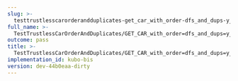 ```yaml
---
slug: >-
  testtrustlesscarorderandduplicates-get_car_with_order-dfs_and_dups-y_of_unixfs_directory_with_duplicate_files-header_content-type#02
full_name: >-
  TestTrustlessCarOrderAndDuplicates/GET_CAR_with_order=dfs_and_dups=y_of_UnixFS_Directory_With_Duplicate_Files/Header_Content-Type#02
outcome: pass
title: >-
  TestTrustlessCarOrderAndDuplicates/GET_CAR_with_order=dfs_and_dups=y_of_UnixFS_Directory_With_Duplicate_Files/Header_Content-Type#02
implementation_id: kubo-bis
version: dev-44b0eaa-dirty
---
```


